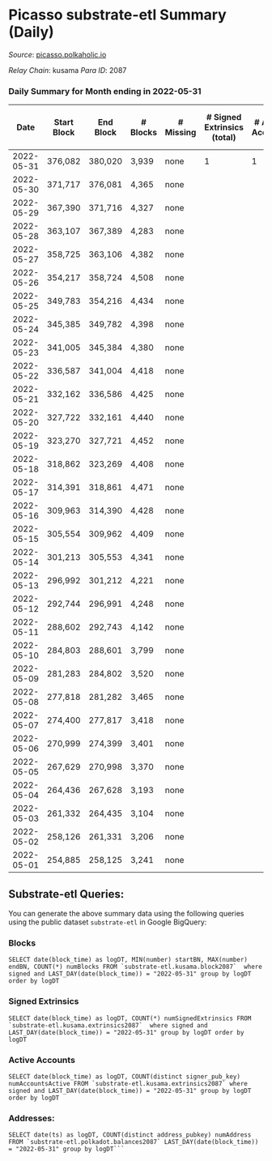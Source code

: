 # Picasso substrate-etl Summary (Daily)

_Source_: [picasso.polkaholic.io](https://picasso.polkaholic.io)

*Relay Chain*: kusama
*Para ID*: 2087



### Daily Summary for Month ending in 2022-05-31


| Date | Start Block | End Block | # Blocks | # Missing | # Signed Extrinsics (total) | # Active Accounts | # Addresses with Balances | # Events | # Transfers | # XCM Transfers In | # XCM Transfers Out |
| ---- | ----------- | --------- | -------- | --------- | --------------------------- | ----------------- | ------------------------- | -------- | ----------- | ------------------ | ------------------- |
| 2022-05-31 | 376,082 | 380,020 | 3,939 | none | 1 | 1 | 8 | 7,887 |   |   |   |
| 2022-05-30 | 371,717 | 376,081 | 4,365 | none |  |  | 8 | 8,732 |   |   |   |
| 2022-05-29 | 367,390 | 371,716 | 4,327 | none |  |  | 8 | 8,656 |   |   |   |
| 2022-05-28 | 363,107 | 367,389 | 4,283 | none |  |  | 8 | 8,569 |   |   |   |
| 2022-05-27 | 358,725 | 363,106 | 4,382 | none |  |  | 8 | 8,766 |   |   |   |
| 2022-05-26 | 354,217 | 358,724 | 4,508 | none |  |  | 8 | 9,019 |   |   |   |
| 2022-05-25 | 349,783 | 354,216 | 4,434 | none |  |  | 8 | 8,873 |   |   |   |
| 2022-05-24 | 345,385 | 349,782 | 4,398 | none |  |  | 8 | 8,799 |   |   |   |
| 2022-05-23 | 341,005 | 345,384 | 4,380 | none |  |  | 8 | 8,762 |   |   |   |
| 2022-05-22 | 336,587 | 341,004 | 4,418 | none |  |  | 8 | 8,839 |   |   |   |
| 2022-05-21 | 332,162 | 336,586 | 4,425 | none |  |  | 8 | 8,852 |   |   |   |
| 2022-05-20 | 327,722 | 332,161 | 4,440 | none |  |  | 8 | 8,882 |   |   |   |
| 2022-05-19 | 323,270 | 327,721 | 4,452 | none |  |  | 8 | 8,907 |   |   |   |
| 2022-05-18 | 318,862 | 323,269 | 4,408 | none |  |  | 8 | 8,818 |   |   |   |
| 2022-05-17 | 314,391 | 318,861 | 4,471 | none |  |  | 8 | 8,945 |   |   |   |
| 2022-05-16 | 309,963 | 314,390 | 4,428 | none |  |  | 8 | 8,858 |   |   |   |
| 2022-05-15 | 305,554 | 309,962 | 4,409 | none |  |  | 8 | 8,821 |   |   |   |
| 2022-05-14 | 301,213 | 305,553 | 4,341 | none |  |  | 8 | 8,687 |   |   |   |
| 2022-05-13 | 296,992 | 301,212 | 4,221 | none |  |  | 8 | 8,445 |   |   |   |
| 2022-05-12 | 292,744 | 296,991 | 4,248 | none |  |  | 8 | 8,498 |   |   |   |
| 2022-05-11 | 288,602 | 292,743 | 4,142 | none |  |  | 8 | 8,286 |   |   |   |
| 2022-05-10 | 284,803 | 288,601 | 3,799 | none |  |  | 8 | 7,600 |   |   |   |
| 2022-05-09 | 281,283 | 284,802 | 3,520 | none |  |  | 8 | 7,042 |   |   |   |
| 2022-05-08 | 277,818 | 281,282 | 3,465 | none |  |  | 8 | 6,932 |   |   |   |
| 2022-05-07 | 274,400 | 277,817 | 3,418 | none |  |  | 8 | 6,838 |   |   |   |
| 2022-05-06 | 270,999 | 274,399 | 3,401 | none |  |  | 8 | 6,804 |   |   |   |
| 2022-05-05 | 267,629 | 270,998 | 3,370 | none |  |  | 8 | 6,742 |   |   |   |
| 2022-05-04 | 264,436 | 267,628 | 3,193 | none |  |  | 8 | 6,388 |   |   |   |
| 2022-05-03 | 261,332 | 264,435 | 3,104 | none |  |  | 8 | 6,209 |   |   |   |
| 2022-05-02 | 258,126 | 261,331 | 3,206 | none |  |  | 8 | 6,414 |   |   |   |
| 2022-05-01 | 254,885 | 258,125 | 3,241 | none |  |  | 8 | 6,484 |   |   |   |

## Substrate-etl Queries:
You can generate the above summary data using the following queries using the public dataset `substrate-etl` in Google BigQuery:


### Blocks
```
SELECT date(block_time) as logDT, MIN(number) startBN, MAX(number) endBN, COUNT(*) numBlocks FROM `substrate-etl.kusama.block2087`  where signed and LAST_DAY(date(block_time)) = "2022-05-31" group by logDT order by logDT
```


### Signed Extrinsics
```
SELECT date(block_time) as logDT, COUNT(*) numSignedExtrinsics FROM `substrate-etl.kusama.extrinsics2087`  where signed and LAST_DAY(date(block_time)) = "2022-05-31" group by logDT order by logDT
```


### Active Accounts
```
SELECT date(block_time) as logDT, COUNT(distinct signer_pub_key) numAccountsActive FROM `substrate-etl.kusama.extrinsics2087` where signed and LAST_DAY(date(block_time)) = "2022-05-31" group by logDT order by logDT
```


### Addresses:
```
SELECT date(ts) as logDT, COUNT(distinct address_pubkey) numAddress FROM `substrate-etl.polkadot.balances2087` LAST_DAY(date(block_time)) = "2022-05-31" group by logDT```

